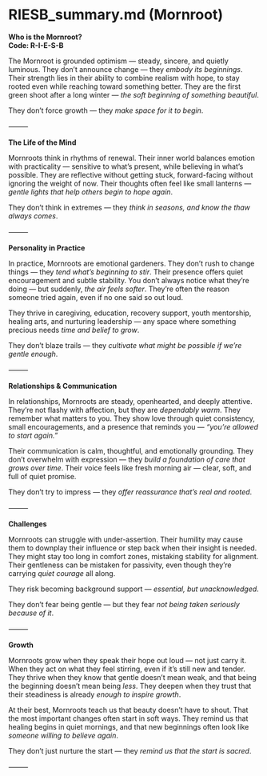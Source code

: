 # RIESB_summary.md (Mornroot)

**Who is the Mornroot?**  
**Code: R-I-E-S-B**

The Mornroot is grounded optimism — steady, sincere, and quietly luminous. They don’t announce change — they *embody its beginnings*. Their strength lies in their ability to combine realism with hope, to stay rooted even while reaching toward something better. They are the first green shoot after a long winter — *the soft beginning of something beautiful*.

They don’t force growth — they *make space for it to begin*.

⸻

**The Life of the Mind**

Mornroots think in rhythms of renewal. Their inner world balances emotion with practicality — sensitive to what’s present, while believing in what’s possible. They are reflective without getting stuck, forward-facing without ignoring the weight of now. Their thoughts often feel like small lanterns — *gentle lights that help others begin to hope again*.

They don’t think in extremes — they *think in seasons, and know the thaw always comes*.

⸻

**Personality in Practice**

In practice, Mornroots are emotional gardeners. They don’t rush to change things — they *tend what’s beginning to stir*. Their presence offers quiet encouragement and subtle stability. You don’t always notice what they’re doing — but suddenly, *the air feels softer*. They’re often the reason someone tried again, even if no one said so out loud.

They thrive in caregiving, education, recovery support, youth mentorship, healing arts, and nurturing leadership — any space where something precious needs *time and belief to grow*.

They don’t blaze trails — they *cultivate what might be possible if we’re gentle enough*.

⸻

**Relationships & Communication**

In relationships, Mornroots are steady, openhearted, and deeply attentive. They’re not flashy with affection, but they are *dependably warm*. They remember what matters to you. They show love through quiet consistency, small encouragements, and a presence that reminds you — *“you’re allowed to start again.”*

Their communication is calm, thoughtful, and emotionally grounding. They don’t overwhelm with expression — they *build a foundation of care that grows over time*. Their voice feels like fresh morning air — clear, soft, and full of quiet promise.

They don’t try to impress — they *offer reassurance that’s real and rooted*.

⸻

**Challenges**

Mornroots can struggle with under-assertion. Their humility may cause them to downplay their influence or step back when their insight is needed. They might stay too long in comfort zones, mistaking stability for alignment. Their gentleness can be mistaken for passivity, even though they’re carrying *quiet courage* all along.

They risk becoming background support — *essential, but unacknowledged*.

They don’t fear being gentle — but they fear *not being taken seriously because of it*.

⸻

**Growth**

Mornroots grow when they speak their hope out loud — not just carry it. When they act on what they feel stirring, even if it’s still new and tender. They thrive when they know that gentle doesn’t mean weak, and that being the beginning doesn’t mean being *less*. They deepen when they trust that their steadiness is already *enough to inspire growth*.

At their best, Mornroots teach us that beauty doesn’t have to shout. That the most important changes often start in soft ways. They remind us that healing begins in quiet mornings, and that new beginnings often look like *someone willing to believe again*.

They don’t just nurture the start — they *remind us that the start is sacred*.

⸻

